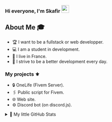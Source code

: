 ### Hi everyone, I'm Skafir <img src="https://media.giphy.com/media/hvRJCLFzcasrR4ia7z/giphy.gif" width="25px">

<h2> About Me 🎓 </h2>

- 🏆 I want to be a fullstack or web developper.
- 💻 I am a student in development.
- 👯 I live in France.
- 👤 I strive to be a better development every day.

<h3> My projects ⚜️ </h3>

- 🔒 OneLife (Fivem Server).
- 🖇 Public script for Fivem.
- 🌐 Web site.
- ⚙ Discord bot (on discord.js).

<details> 
  <summary> 📃 My little GitHub Stats </summary>

  <br />

[![Skafir Github Stats](https://github-readme-stats.vercel.app/api?username=skafir&show_icons=true)](https://github.com/Skafir)

  
</details>
